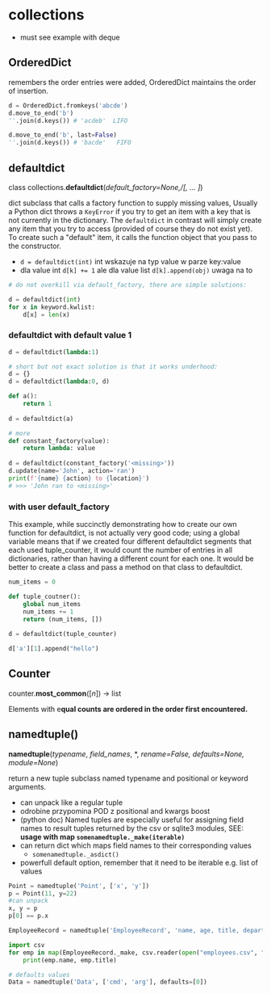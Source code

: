 # collections

* must see example with deque

## OrderedDict

remembers the order entries were added, OrderedDict maintains the order of insertion.

```python
d = OrderedDict.fromkeys('abcde')
d.move_to_end('b')
''.join(d.keys()) # 'acdeb'  LIFO

d.move_to_end('b', last=False)
''.join(d.keys()) # 'bacde'   FIFO
```

## defaultdict

class collections.**defaultdict**\(_default\_factory=None,/\[, ... \]_\)

dict subclass that calls a factory function to supply missing values, Usually a Python dict throws a `KeyError` if you try to get an item with a key that is not currently in the dictionary. The `defaultdict` in contrast will simply create any item that you try to access \(provided of course they do not exist yet\). To create such a "default" item, it calls the function object that you pass to the constructor.

* `d = defaultdict(int)` int wskazuje na typ value w parze key:value
* dla value int `d[k] += 1` ale dla value list `d[k].append(obj)` uwaga na to

```python
# do not overkill via default_factory, there are simple solutions:

d = defaultdict(int)
for x in keyword.kwlist:
    d[x] = len(x)
```

### defaultdict with default value 1

```python
d = defaultdict(lambda:1)

# short but not exact solution is that it works underhood:
d = {}
d = defaultdict(lambda:0, d)
```

```python
def a():
    return 1
    
d = defaultdict(a)

# more
def constant_factory(value):
    return lambda: value
    
d = defaultdict(constant_factory('<missing>'))
d.update(name='John', action='ran')
print(f'{name} {action} to {location}')
# >>> 'John ran to <missing>'
```

### with user default\_factory

This example, while succinctly demonstrating how to create our own function for defaultdict, is not actually very good code; using a global variable means that if we created four different defaultdict segments that each used tuple\_counter, it would count the number of entries in all dictionaries, rather than having a different count for each one. It would be better to create a class and pass a method on that class to defaultdict.

```python
num_items = 0

def tuple_coutner():
    global num_items
    num_items += 1
    return (num_items, [])
    
d = defaultdict(tuple_counter)

d['a'][1].append("hello")
```

## Counter

counter.**most\_common**\(\[_n_\]\) -&gt; list

Elements with e**qual counts are ordered in the order first encountered.**

## namedtuple\(\)

**namedtuple**\(_typename_, _field\_names_, \*, _rename=False, defaults=None, module=None_\)

return a new tuple subclass named typename and positional or keyword arguments.

* can unpack like a regular tuple
* odrobine przypomina POD z positional and kwargs boost
* \(python doc\) Named tuples are especially useful for assigning field names to result tuples returned by the csv or sqlite3 modules, SEE: **usage with map `somenamedtuple._make(iterable)`**
* can return dict which maps field names to their corresponding values
  * `somenamedtuple._asdict()`
* powerfull default option, remember that it need to be iterable e.g. list of values

```python
Point = namedtuple('Point', ['x', 'y'])
p = Point(11, y=22)
#can unpack
x, y = p
p[0] == p.x
```

```python
EmployeeRecord = namedtuple('EmployeeRecord', 'name, age, title, department, paygrade')

import csv
for emp in map(EmployeeRecord._make, csv.reader(open("employees.csv", "rb"))):
    print(emp.name, emp.title)
```

```python
# defaults values
Data = namedtuple('Data', ['cmd', 'arg'], defaults=[0])
```

